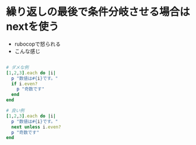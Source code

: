# 繰り返しの最後で条件分岐させる場合はnextを使う
- rubocopで怒られる
- こんな感じ
```ruby

# ダメな例
[1,2,3].each do |i|
  p "数値は#{i}です。"
  if i.even?
    p "奇数です"
  end
end

# 良い例
[1,2,3].each do |i|
  p "数値は#{i}です。"
  next unless i.even?
  p "奇数です"  
end

```
